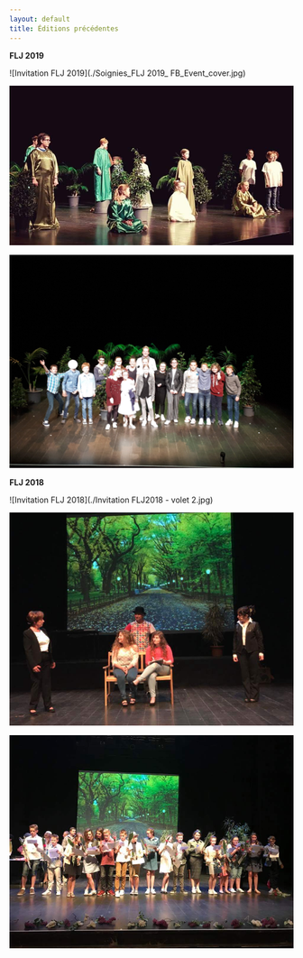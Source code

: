 ```yaml
---
layout: default
title: Éditions précédentes
---
```


**FLJ 2019**

![Invitation FLJ 2019](./Soignies_FLJ 2019_ FB_Event_cover.jpg)

![Les comédients](./FB_IMG_1557679356583.jpg)

![Les enfants fêtés](./20190512_094124.jpg)

**FLJ 2018**

![Invitation FLJ 2018](./Invitation FLJ2018 - volet 2.jpg)

![Les comédients](./FB_IMG_1528401190396.jpg)

![Les enfants fêtés](./FB_IMG_1528401214955.jpg)
